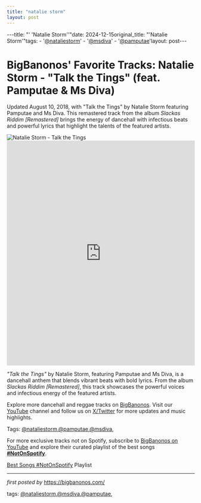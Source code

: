 ```yaml
---
title: "natalie storm"
layout: post
---
```

---title: "' 'Natalie Storm''"date: 2024-12-15original_title: "'Natalie Storm'"tags:  - '[@nataliestorm](/tags/nataliestorm/)'  - '[@msdiva](/tags/msdiva/)'  - '[@pamputae](/tags/pamputae/)'layout: post---<!-- Post Title --><h1 >BigBanonos' Favorite Tracks: Natalie Storm - "Talk the Tings" (feat. Pamputae & Ms Diva)</h1> <!-- Introductory Text --><p >Updated August 10, 2018, with "Talk the Tings" by Natalie Storm featuring Pamputae and Ms Diva. This remastered track from the album <em>Slackas Riddim [Remastered]</em> brings the energy of dancehall with infectious beats and powerful lyrics that highlight the talents of the featured artists.</p> <!-- Featured Image --><div > <img src="https://i1.sndcdn.com/avatars-000008181408-n2wzr9-t1080x1080.jpg" alt="Natalie Storm - Talk the Tings" /></div> <!-- YouTube Video Embed --><div > <iframe width="100%" height="601" src="https://www.youtube.com/embed/Myfgm2_uqfw" title="Natalie Storm - Talk Di Ting (feat. Pamputae & Ms. Diva)" frameborder="0" allow="accelerometer; autoplay; clipboard-write; encrypted-media; gyroscope; picture-in-picture; web-share" referrerpolicy="strict-origin-when-cross-origin" allowfullscreen></iframe></div> <!-- Song Information --><div > <p><em>"Talk the Tings"</em> by Natalie Storm, featuring Pamputae and Ms Diva, is a dancehall anthem that blends vibrant beats with bold lyrics. From the album <em>Slackas Riddim [Remastered]</em>, this track showcases the powerful voices and infectious energy of the featured artists.</p></div> <!-- Footer Links --><div > <p>Explore more dancehall and reggae tracks on <a href="https://bigbanonos.com/" target="_blank">BigBanonos</a>. Visit our <a href="https://www.youtube.com/[@BigBanonos](/tags/BigBanonos/)" target="_blank">YouTube</a> channel and follow us on <a href="https://x.com/bigbanonos" target="_blank">X/Twitter</a> for more updates and music highlights.</p></div> <!-- Tags --><p >Tags: [@nataliestorm](/tags/nataliestorm/),[@pamputae](/tags/pamputae/),[@msdiva](/tags/msdiva/),</p><!--Subscribe and Playlist Links--><div>    <p>For more exclusive tracks not on Spotify, subscribe to <a href="https://www.youtube.com/[@BigBanonos](/tags/BigBanonos/)" target="_blank">BigBanonos on YouTube</a> and explore their curated playlist of the best songs <strong>[#NotOnSpotify](/tags/NotOnSpotify/)</strong>.</p>    <p><a href="https://www.youtube.com/playlist?list=PLtuNtuTatqI0kFahUCbtbfenC_ET5O_tr" target="_blank">Best Songs [#NotOnSpotify](/tags/NotOnSpotify/) Playlist<br /></a></p></div><hr /><p><em>first posted by</em> <a href="https://bigbanonos.com/" rel="noopener" target="_new">https://bigbanonos.com/</a></p><p>tags: [@nataliestorm](/tags/nataliestorm/),[@msdiva](/tags/msdiva/),[@pamputae](/tags/pamputae/),</p>
